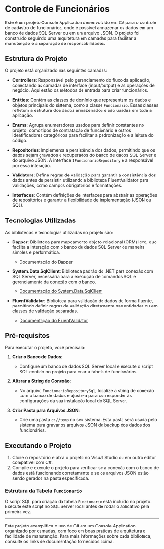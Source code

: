 # Controle de Funcionários

Este é um projeto Console Application desenvolvido em C# para o controle de cadastro de funcionários, onde é possível armazenar os dados em um banco de dados SQL Server ou em um arquivo JSON. O projeto foi construído seguindo uma arquitetura em camadas para facilitar a manutenção e a separação de responsabilidades.

## Estrutura do Projeto

O projeto está organizado nas seguintes camadas:

- **Controllers**: Responsável pelo gerenciamento do fluxo da aplicação, conectando as camadas de interface (input/output) e as operações de negócio. Aqui estão os métodos de entrada para criar funcionários.
  
- **Entities**: Contém as classes de domínio que representam os dados e objetos principais do sistema, como a classe `Funcionario`. Essas classes refletem a estrutura dos dados armazenados e são usadas em toda a aplicação.

- **Enums**: Agrupa enumeradores usados para definir constantes no projeto, como tipos de contratação de funcionário e outros identificadores categóricos para facilitar a padronização e a leitura do código.

- **Repositories**: Implementa a persistência dos dados, permitindo que os dados sejam gravados e recuperados do banco de dados SQL Server e do arquivo JSON. A interface `IFuncionarioRepository` é a responsável por essa interação.

- **Validators**: Define regras de validação para garantir a consistência dos dados antes de persistir, utilizando a biblioteca FluentValidator para validações, como campos obrigatórios e formatações.

- **Interfaces**: Contém definições de interfaces para abstrair as operações de repositórios e garantir a flexibilidade de implementação (JSON ou SQL).

## Tecnologias Utilizadas

As bibliotecas e tecnologias utilizadas no projeto são:

- **Dapper**: Biblioteca para mapeamento objeto-relacional (ORM) leve, que facilita a interação com o banco de dados SQL Server de maneira simples e performática.
  - [Documentação do Dapper](https://dapper-tutorial.net/)

- **System.Data.SqlClient**: Biblioteca padrão do .NET para conexão com SQL Server, necessária para a execução de comandos SQL e gerenciamento da conexão com o banco.
  - [Documentação do System.Data.SqlClient](https://learn.microsoft.com/en-us/dotnet/api/system.data.sqlclient)

- **FluentValidator**: Biblioteca para validação de dados de forma fluente, permitindo definir regras de validação diretamente nas entidades ou em classes de validação separadas.
  - [Documentação do FluentValidator](https://github.com/andrebaltieri/Flunt)

## Pré-requisitos

Para executar o projeto, você precisará:

1. **Criar o Banco de Dados**:
   - Configure um banco de dados SQL Server local e execute o script SQL contido no projeto para criar a tabela de funcionários.

2. **Alterar a String de Conexão**:
   - No arquivo `FuncionarioRepositorySql`, localize a string de conexão com o banco de dados e ajuste-a para corresponder às configurações da sua instalação local do SQL Server.

3. **Criar Pasta para Arquivos JSON**:
   - Crie uma pasta `c://temp` no seu sistema. Esta pasta será usada pelo sistema para gravar os arquivos JSON de backup dos dados dos funcionários.

## Executando o Projeto

1. Clone o repositório e abra o projeto no Visual Studio ou em outro editor compatível com C#.
2. Compile e execute o projeto para verificar se a conexão com o banco de dados está funcionando corretamente e se os arquivos JSON estão sendo gerados na pasta especificada.

### Estrutura da Tabela `Funcionario`

O script SQL para criação da tabela `Funcionario` está incluído no projeto. Execute este script no SQL Server local antes de rodar o aplicativo pela primeira vez.

---

Este projeto exemplifica o uso de C# em um Console Application organizado por camadas, com foco em boas práticas de arquitetura e facilidade de manutenção. Para mais informações sobre cada biblioteca, consulte os links de documentação fornecidos acima.



